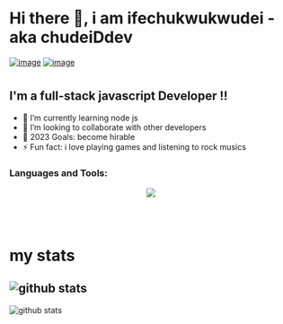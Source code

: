 # Hi there 👋, i am ifechukwukwudei - aka  chudeiDdev
[![image](https://img.shields.io/badge/LinkedIn-0077B5?style=for-the-badge&logo=linkedin&logoColor=white)](https://www.linkedin.com/in/ifechukwudei-nwoko/) [![image](https://img.shields.io/badge/Twitter-1DA1F2?style=for-the-badge&logo=twitter&logoColor=white)](https://twitter.com/chudeiDdev)
#
## I'm a full-stack javascript Developer !!

- 🌱 I’m currently learning node js 
- 👯 I’m looking to collaborate with other developers 
- 🥅 2023 Goals: become hirable
- ⚡ Fun fact: i love playing games and listening to rock musics

### Languages and Tools:
<p align="center">
  <a href="https://skillicons.dev">
    <img src="https://skillicons.dev/icons?i=html,css,js,react,nodejs,git,vscode,figma,mongodb,tailwind" />
  </a>
</p>

<br />
<br />

# my stats
![github stats](https://github-readme-stats.vercel.app/api?username=ifechukwudei)
---
![github stats](https://github-readme-stats.vercel.app/api/top-langs/?username=ifechukwudei)


<!--
**Ifechukwudei/ifechukwudei** is a ✨ _special_ ✨ repository because its `README.md` (this file) appears on your GitHub profile.

Here are some ideas to get you started:

- 🔭 I’m currently working on ...
- 🌱 I’m currently learning ...
- 👯 I’m looking to collaborate on ...
- 🤔 I’m looking for help with ...
- 💬 Ask me about ...
- 📫 How to reach me: ...
- 😄 Pronouns: ...
- ⚡ Fun fact: ...
-->
